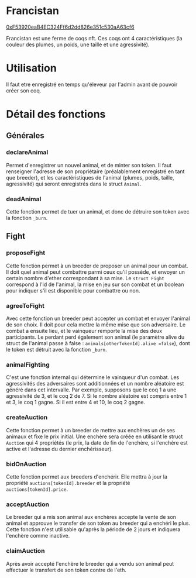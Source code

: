 # Francistan
[0xF53920eaB4EC324Ff6d2dd826e351c530aA63cf6](https://rinkeby.etherscan.io/address/0xF53920eaB4EC324Ff6d2dd826e351c530aA63cf6)

Francistan est une ferme de coqs nft. Ces coqs ont 4 caractéristiques (la couleur des plumes, un poids, une taille et une agressivité).

# Utilisation
Il faut etre enregistré en temps qu'éleveur par l'admin avant de pouvoir créer son coq.

# Détail des fonctions
## Générales
### declareAnimal
Permet d'enregistrer un nouvel animal, et de minter son token. Il faut renseigner l'adresse de son propriétaire (préalablement enregistré en tant que breeder), et les caractéristiques de l'animal (plumes, poids, taille, agressivité) qui seront enregistrés dans le struct `Animal`.

### deadAnimal
Cette fonction permet de tuer un animal, et donc de détruire son token avec la fonction `_burn`.

## Fight
### proposeFight
Cette fonction permet à un breeder de proposer un animal pour un combat. Il doit quel animal peut combattre parmi ceux qu'il possède, et envoyer un certain nombre d'ether correspondant à sa mise. Le `struct Fight` correspond à l'id de l'animal, la mise en jeu sur son combat et un boolean pour indiquer s'il est disponible pour combattre ou non.

### agreeToFight
Avec cette fonction un breeder peut accepter un combat et envoyer l'animal de son choix. Il doit pour cela mettre la même mise que son adversaire. Le combat a ensuite lieu, et le vainqueur remporte la mise des deux participants. Le perdant perd également son animal (le paramètre alive du struct de l'animal passe à false : `animals[otherTokenId].alive =false`), dont le token est détruit avec la fonction `_burn`.

### animalFighting
C'est une fonction internal qui détermine le vainqueur d'un combat. Les agressivités des adversaires sont additionnées et un nombre aléatoire est généré dans cet intervalle. Par exemple, supposons que le coq 1 a une agressivité de 3, et le coq 2 de 7. Si le nombre aléatoire est compris entre 1 et 3, le coq 1 gagne. Si il est entre 4 et 10, le coq 2 gagne.

### createAuction
Cette fonction permet à un breeder de mettre aux enchères un de ses animaux et fixe le prix initial. Une enchère sera créée en utilisant le struct `Auction` qui 4 propriétés (le prix, la date de fin de l'enchère, si l'enchère est active et l'adresse du dernier enchérisseur).

### bidOnAuction
Cette fonction permet aux breeders d'enchérir. Elle mettra à jour la propriété `auctions[tokenId].breeder` et la propriété `auctions[tokenId].price`.

### acceptAuction
Le breeder qui a mis son animal aux enchères accepte la vente de son animal et approuve le transfer de son token au breeder qui a enchéri le plus. Cette fonction n'est utilisable qu'après la période de 2 jours et indiquera l'enchère comme inactive.

### claimAuction
Après avoir accepté l'enchère le breeder qui a vendu son animal peut effectuer le transfert de son token contre de l'eth.
